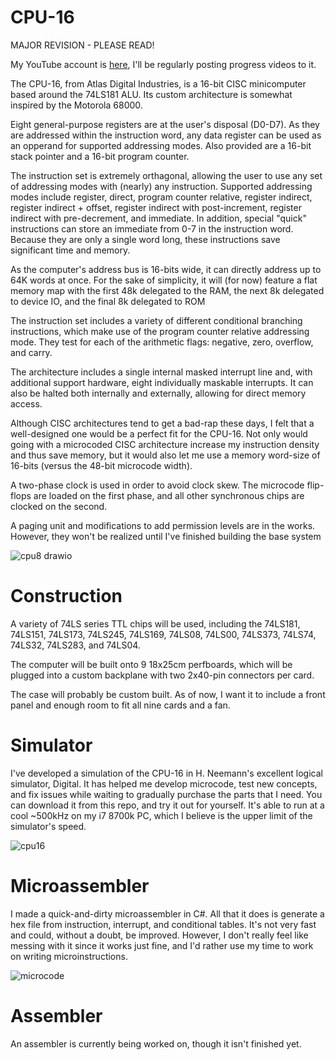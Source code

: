 # CPU-16
MAJOR REVISION - PLEASE READ!

My YouTube account is [here](https://www.youtube.com/channel/UC0kihtgYtJHA7ZHQloiz2jA), I'll be regularly posting progress videos to it.

The CPU-16, from Atlas Digital Industries, is a 16-bit CISC minicomputer based around the 74LS181 ALU. Its custom architecture is somewhat inspired by the Motorola 68000.

Eight general-purpose registers are at the user's disposal (D0-D7). As they are addressed within the instruction word, any data register can be used as an opperand for supported addressing modes. Also provided are a 16-bit stack pointer and a 16-bit program counter.

The instruction set is extremely orthagonal, allowing the user to use any set of addressing modes with (nearly) any instruction. Supported addressing modes include register, direct, program counter relative, register indirect, register indirect + offset, register indirect with post-increment, register indirect with pre-decrement, and immediate. In addition, special "quick" instructions can store an immediate from 0-7 in the instruction word. Because they are only a single word long, these instructions save significant time and memory.

As the computer's address bus is 16-bits wide, it can directly address up to 64K words at once. For the sake of simplicity, it will (for now) feature a flat memory map with the first 48k delegated to the RAM, the next 8k delegated to device IO, and the final 8k delegated to ROM

The instruction set includes a variety of different conditional branching instructions, which make use of the program counter relative addressing mode. They test for each of the arithmetic flags: negative, zero, overflow, and carry.

The architecture includes a single internal masked interrupt line and, with additional support hardware, eight individually maskable interrupts. It can also be halted both internally and externally, allowing for direct memory access.

Although CISC architectures tend to get a bad-rap these days, I felt that a well-designed one would be a perfect fit for the CPU-16. Not only would going with a microcoded CISC architecture increase my instruction density and thus save memory, but it would also let me use a memory word-size of 16-bits (versus the 48-bit microcode width).

A two-phase clock is used in order to avoid clock skew. The microcode flip-flops are loaded on the first phase, and all other synchronous chips are clocked on the second. 

A paging unit and modifications to add permission levels are in the works. However, they won't be realized until I've finished building the base system

![cpu8 drawio](https://user-images.githubusercontent.com/83188735/142703821-ef99d777-590d-48bb-9fa6-9236f5234404.png)


# Construction

A variety of 74LS series TTL chips will be used, including the 74LS181, 74LS151, 74LS173, 74LS245, 74LS169, 74LS08, 74LS00, 74LS373, 74LS74, 74LS32, 74LS283, and 74LS04.

The computer will be built onto 9 18x25cm perfboards, which will be plugged into a custom backplane with two 2x40-pin connectors per card.

The case will probably be custom built. As of now, I want it to include a front panel and enough room to fit all nine cards and a fan.


# Simulator

I've developed a simulation of the CPU-16 in H. Neemann's excellent logical simulator, Digital. It has helped me develop microcode, test new concepts, and fix issues while waiting to gradually purchase the parts that I need. You can download it from this repo, and try it out for yourself. It's able to run at a cool ~500kHz on my i7 8700k PC, which I believe is the upper limit of the simulator's speed.

![cpu16](https://user-images.githubusercontent.com/83188735/124211584-342f3c00-daa2-11eb-92ee-952e7c71888f.PNG)



# Microassembler

I made a quick-and-dirty microassembler in C#. All that it does is generate a hex file from instruction, interrupt, and conditional tables. It's not very fast and could, without a doubt, be improved. However, I don't really feel like messing with it since it works just fine, and I'd rather use my time to work on writing microinstructions.

![microcode](https://user-images.githubusercontent.com/83188735/120169750-1f1a7100-c1b5-11eb-83d4-35332b8ff821.PNG)


# Assembler

An assembler is currently being worked on, though it isn't finished yet.

